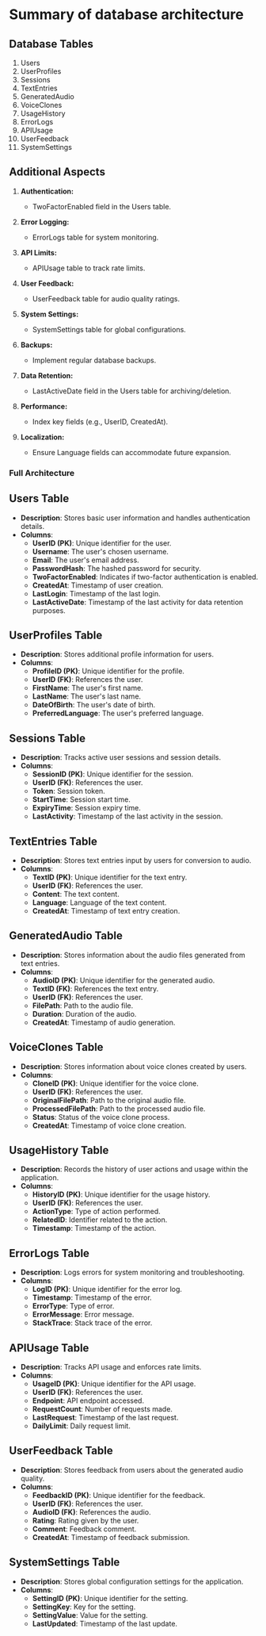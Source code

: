 
# Summary of database architecture 

## Database Tables

1. Users
2. UserProfiles
3. Sessions
4. TextEntries
5. GeneratedAudio
6. VoiceClones
7. UsageHistory
8. ErrorLogs
9. APIUsage
10. UserFeedback
11. SystemSettings

## Additional Aspects

1. **Authentication:**
   - TwoFactorEnabled field in the Users table.

2. **Error Logging:**
   - ErrorLogs table for system monitoring.

3. **API Limits:**
   - APIUsage table to track rate limits.

4. **User Feedback:**
   - UserFeedback table for audio quality ratings.

5. **System Settings:**
   - SystemSettings table for global configurations.

6. **Backups:**
   - Implement regular database backups.

7. **Data Retention:**
   - LastActiveDate field in the Users table for archiving/deletion.

8. **Performance:**
   - Index key fields (e.g., UserID, CreatedAt).

9. **Localization:**
   - Ensure Language fields can accommodate future expansion.

### Full Architecture

## Users Table

- **Description**: Stores basic user information and handles authentication details.
- **Columns**:
  - **UserID (PK)**: Unique identifier for the user.
  - **Username**: The user's chosen username.
  - **Email**: The user's email address.
  - **PasswordHash**: The hashed password for security.
  - **TwoFactorEnabled**: Indicates if two-factor authentication is enabled.
  - **CreatedAt**: Timestamp of user creation.
  - **LastLogin**: Timestamp of the last login.
  - **LastActiveDate**: Timestamp of the last activity for data retention purposes.

## UserProfiles Table

- **Description**: Stores additional profile information for users.
- **Columns**:
  - **ProfileID (PK)**: Unique identifier for the profile.
  - **UserID (FK)**: References the user.
  - **FirstName**: The user's first name.
  - **LastName**: The user's last name.
  - **DateOfBirth**: The user's date of birth.
  - **PreferredLanguage**: The user's preferred language.

## Sessions Table

- **Description**: Tracks active user sessions and session details.
- **Columns**:
  - **SessionID (PK)**: Unique identifier for the session.
  - **UserID (FK)**: References the user.
  - **Token**: Session token.
  - **StartTime**: Session start time.
  - **ExpiryTime**: Session expiry time.
  - **LastActivity**: Timestamp of the last activity in the session.

## TextEntries Table

- **Description**: Stores text entries input by users for conversion to audio.
- **Columns**:
  - **TextID (PK)**: Unique identifier for the text entry.
  - **UserID (FK)**: References the user.
  - **Content**: The text content.
  - **Language**: Language of the text content.
  - **CreatedAt**: Timestamp of text entry creation.

## GeneratedAudio Table

- **Description**: Stores information about the audio files generated from text entries.
- **Columns**:
  - **AudioID (PK)**: Unique identifier for the generated audio.
  - **TextID (FK)**: References the text entry.
  - **UserID (FK)**: References the user.
  - **FilePath**: Path to the audio file.
  - **Duration**: Duration of the audio.
  - **CreatedAt**: Timestamp of audio generation.

## VoiceClones Table

- **Description**: Stores information about voice clones created by users.
- **Columns**:
  - **CloneID (PK)**: Unique identifier for the voice clone.
  - **UserID (FK)**: References the user.
  - **OriginalFilePath**: Path to the original audio file.
  - **ProcessedFilePath**: Path to the processed audio file.
  - **Status**: Status of the voice clone process.
  - **CreatedAt**: Timestamp of voice clone creation.

## UsageHistory Table

- **Description**: Records the history of user actions and usage within the application.
- **Columns**:
  - **HistoryID (PK)**: Unique identifier for the usage history.
  - **UserID (FK)**: References the user.
  - **ActionType**: Type of action performed.
  - **RelatedID**: Identifier related to the action.
  - **Timestamp**: Timestamp of the action.

## ErrorLogs Table

- **Description**: Logs errors for system monitoring and troubleshooting.
- **Columns**:
  - **LogID (PK)**: Unique identifier for the error log.
  - **Timestamp**: Timestamp of the error.
  - **ErrorType**: Type of error.
  - **ErrorMessage**: Error message.
  - **StackTrace**: Stack trace of the error.

## APIUsage Table

- **Description**: Tracks API usage and enforces rate limits.
- **Columns**:
  - **UsageID (PK)**: Unique identifier for the API usage.
  - **UserID (FK)**: References the user.
  - **Endpoint**: API endpoint accessed.
  - **RequestCount**: Number of requests made.
  - **LastRequest**: Timestamp of the last request.
  - **DailyLimit**: Daily request limit.

## UserFeedback Table

- **Description**: Stores feedback from users about the generated audio quality.
- **Columns**:
  - **FeedbackID (PK)**: Unique identifier for the feedback.
  - **UserID (FK)**: References the user.
  - **AudioID (FK)**: References the audio.
  - **Rating**: Rating given by the user.
  - **Comment**: Feedback comment.
  - **CreatedAt**: Timestamp of feedback submission.

## SystemSettings Table

- **Description**: Stores global configuration settings for the application.
- **Columns**:
  - **SettingID (PK)**: Unique identifier for the setting.
  - **SettingKey**: Key for the setting.
  - **SettingValue**: Value for the setting.
  - **LastUpdated**: Timestamp of the last update.
